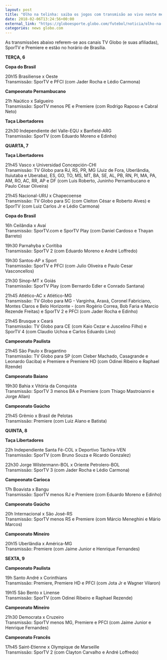 ```yaml
---
layout: post
title: "Olho na telinha: saiba os jogos com transmisão ao vivo neste meio de semana"
date: 2018-02-06T13:24:56+00:00
external_link: "https://globoesporte.globo.com/futebol/noticia/olho-na-telinha-saiba-os-jogos-com-transmissao-ao-vivo-neste-meio-de-semana.ghtml"
categories: news globo.com
---
```

 
 
 

 
 
 
 

As transmissões abaixo referem-se aos canais TV Globo (e suas afiliadas), SporTV e Premiere e estão no horário de Brasília.

 
 
 

**TERÇA, 6**

 
 
 

**Copa do Brasil**

 
 
 

20h15 Brasiliense x Oeste  
Transmissão: SporTV e PFCI (com Jader Rocha e Lédio Carmona)

 
 
 

**Campeonato Pernambucano**

 
 
 

21h Naútico x Salgueiro  
Transmissão: SporTV menos PE e Premiere (com Rodrigo Raposo e Cabral Neto)

 
 
 

**Taça Libertadores**

 
 
 

22h30 Independiente del Valle-EQU x Banfield-ARG  
Transmissão: SporTV (com Eduardo Moreno e Edinho)

 
 
 

**QUARTA, 7**

 
 
 

**Taça Libertadores**

 
 
 

21h45 Vasco x Universidad Concepción-CHI  
Tranamissão: TV Globo para RJ, RS, PR, MG (Juiz de Fora, Uberlândia, Ituiutaba e Uberaba), ES, GO, TO, MS, MT, BA, SE, AL, PB, RN, PI, MA, PA, AM, RO, AC, RR, AP e DF (com Luis Roberto, Juninho Pernambucano e Paulo César Oliveira)

 
 
 

21h45 Nacional-URU x Chapecoense  
Transmissão: TV Globo para SC (com Cleiton César e Roberto Alves) e SporTV (com Luiz Carlos Jr e Lédio Carmona)

 
 
 

**Copa do Brasil**

 
 
 

16h Ceilândia x Avaí  
Transmissão: SporTV.com e SporTV Play (com Daniel Cardoso e Thayan Barreto)

 
 
 

19h30 Parnahyba x Coritiba  
Transmissão: SporTV 2 (com Eduardo Moreno e André Loffredo)

 
 
 

19h30 Santos-AP x Sport  
Transmissão: SporTV e PFCI (com Julio Oliveira e Paulo Cesar Vasconcellos)

 
 
 

21h30 Sinop-MT x Goiás  
Transmissão: SporTV Play (com Bernardo Edler e Conrado Santana)

 
 
 

21h45 Atlético-AC x Atlético-MG  
Transmissão: TV Globo para MG - Varginha, Araxá, Coronel Fabriciano, Montes Claros e Belo Horizonte - (com Rogério Correa, Bob Faria e Marcio Rezende Freitas) e SporTV 2 e PFCI (com Jader Rocha e Edinho)

 
 
 

21h45 Brusque x Ceará  
Transmissão: TV Globo para CE (com Kaio Cezar e Juscelino Filho) e SporTV 4 (com Claudio Uchoa e Carlos Eduardo Lino)

 
 
 

**Campeonato Paulista**

 
 
 

21h45 São Paulo x Bragantino  
Transmissão: TV Globo para SP (com Cleber Machado, Casagrande e Leonardo Gaciba) e Premiere e Premiere HD (com Odinei Ribeiro e Raphael Rzende)

 
 
 

**Campeonato Baiano**

 
 
 

19h30 Bahia x Vitória da Conquista  
Transmissão: SporTV 3 menos BA e Premiere (com Thiago Mastroianni e Jorge Allan)

 
 
 

 
 
 

**Campeonato Gaúcho**

 
 
 

21h45 Grêmio x Brasil de Pelotas  
Transmissão: Premiere (com Luiz Alano e Batista)

 
 
 

**QUINTA, 8**

 
 
 

**Taça Libertadores**

 
 
 

22h Independiente Santa Fé-COL x Deportivo Táchira-VEN  
Transmissão: SporTV (com Bruno Souza e Ricardo Gonzalez)

 
 
 

22h30 Jorge Wilstermann-BOL x Oriente Petrolero-BOL  
Transmissão: SporTV 3 (com Jader Rocha e Lédio Carmona)

 
 
 

**Campeonato Carioca**

 
 
 

17h Boavista x Bangu  
Transmissão: SporTV menos RJ e Premiere (com Eduardo Moreno e Edinho)

 
 
 

**Campeonato Gaúcho**

 
 
 

20h Internacional x São José-RS  
Transmissão: SporTV menos RS e Premiere (com Márcio Meneghini e Mário Marcos)

 
 
 

**Campeonato Mineiro**

 
 
 

20h15 Uberlândia x América-MG  
Transmissão: Premiere (com Jaime Junior e Henrique Fernandes)

 
 
 

**SEXTA, 9**

 
 
 

**Campeonato Paulista**

 
 
 

19h Santo André x Corinthians  
Transmissão: Premiere, Premiere HD e PFCI (com Jota Jr e Wagner Vilaron)

 
 
 

19h15 São Bento x Linense  
Transmissão: SporTV (com Odinei Ribeiro e Raphael Rezende)

 
 
 

**Campeonato Mineiro**

 
 
 

21h30 Democrata x Cruzeiro  
Transmissão: SporTV menos MG, Premiere e PFCI (com Jaime Junior e Henrique Fernandes)

 
 
 

**Campeonato Francês**

 
 
 
 

17h45 Saint-Etienne x Olympique de Marseille  
Transmissão: SporTV 2 (com Clayton Carvalho e André Loffredo)

 
 
 
